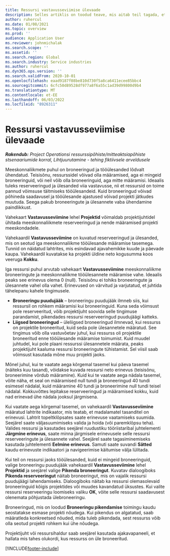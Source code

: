 ```yaml
---
title: Ressursi vastavusseviimise ülevaade
description: Selles artiklis on toodud teave, mis aitab teil tagada, et ressursside broneerimine ja projektide ülesanded oleksid ühtlustatud.
author: ruhercul
ms.date: 01/08/2021
ms.topic: overview
ms.prod: ''
audience: Application User
ms.reviewer: johnmichalak
ms.search.scope: ''
ms.assetid: ''
ms.search.region: Global
ms.search.industry: Service industries
ms.author: ruhercul
ms.dyn365.ops.version: ''
ms.search.validFrom: 2020-10-01
ms.openlocfilehash: eaad9187f08be810d730f5a8ca6411ecee85bbc4
ms.sourcegitcommit: 6cfc50d89528df977a8f6a55c1ad39d99800d9b4
ms.translationtype: MT
ms.contentlocale: et-EE
ms.lasthandoff: 06/03/2022
ms.locfileid: "8926311"
---
```

# <a name="resource-reconciliation-overview"></a>Ressursi vastavusseviimise ülevaade

_**Rakendub:** Project Operationsi ressurssipõhiste/mitteaktsiapõhiste stsenaariumide korral,  Lihtjuurutamine - tehing fiktiivsele arveldusele_

Meeskonnaliikmete puhul on broneeringud ja tööülesanded lõdvalt ühendatud. Teisisõnu, ressurssidel võivad olla määramised, aga ei mingeid broneeringuid, või neil võib olla broneeringuid, aga mitte määramisi. Ideaalis tuleks reserveeringud ja ülesanded viia vastavusse, nii et ressursid on toime pannud võimsuse täitmiseks tööülesandeid. Kuid broneeringud võivad põhineda saadavusel ja tööülesande ajastused võivad projekti jätkudes muutuda. Seega pakub broneeringute ja ülesannete vaba ühendamine paindlikkust.

Vahekaart **Vastavusseviimine** lehel **Projektid** võimaldab projektijuhtidel ühitada meeskonnaliikmete reserveeringud ja nende määramised projekti meeskondadele.

Vahekaardil **Vastavusseviimine** on kuvatud reserveeringud ja ülesanded, mis on seotud iga meeskonnaliikme tööülesande määramise tasemega. Tunnid on näidatud lahtrites, mis esindavad ajavahemikke kuude ja päevade kaupa. Vahekaardil kuvatakse ka projekti üldine neto kogusumma koos veeruga **Kokku**.

Iga ressursi puhul arvutab vahekaart **Vastavusseviimine** meeskonnaliikme broneeringute ja meeskonnaliikme tööülesannete määramise vahe. Ideaalis peaks see erinevus olema 0 (null). Teisisõnu ei tohiks broneeringute ja ülesannete vahel olla vahet. Erinevused on värvitud ja varjutatud, et juhtida tähelepanu kahele tingimusele.

- **Broneeringu puudujääk** – broneeringu puudujääk ilmneb siis, kui ressursil on rohkem määramisi kui broneeringuid. Kuna seda võimsust pole reserveeritud, võib projektijuht soovida selle tingimuse parandamist, pikendades ressursi reserveeringud puudujäägi katteks.
- **Liigsed broneeringud** – üleliigsed broneeringud ilmnevad, kui ressurss on projektile broneeritud, kuid seda pole ülesannetele määratud. See tingimus võib olla vastuvõetav juhul, kui ressurss oli projektile broneeritud enne tööülesande määramise toimumist. Kuid muudel juhtudel, kui pole plaani ressurssi ülesannetele määrata, peaks projektijuht kaaluma ressursi broneeringute tühistamist. Sel viisil saab võimsust kasutada mõne muu projekti jaoks.

Mõnel juhul, kui te vaatate aega kõrgemal tasemel kui päeva tasemel (näiteks kuu tasand), võidakse kuvada ressursi neto erinevus (teisisõnu, broneerimine võrdub määramine). Kuid kui te vaatate aega nädala tasemel, võite näha, et seal on määramised null tundi ja broneeringud 40 tundi esimesel nädalal, kuid määramine 40 tundi ja broneerimine null tundi teisel nädalal. Kokkuvõttes lepitakse reserveeringud ja määramised kokku, kuid nad erinevad ühe nädala jooksul järgmisena.

Kui vaatate aega kõrgemal tasemel, on vahekaardil **Vastavusseviimine** määratud lahtrite indikaator, mis teatab, et madalamatel tasanditel on erinevusi. Lahtrit topeltklõpsates saate erinevuse vaatamiseks suumida. Seejärel saate väljasuumimiseks valida ja hoida (või paremklõpsu teha). Valides ressursi ja kasutades seejärel ruudustiku tööriistaribal juhtelementi **Järgmine erinevus**, saate minna järgmisele erinevusele selle ressursi reserveeringute ja ülesannete vahel. Seejärel saate tagasiminemiseks kasutada juhtelementi **Eelmine erinevus**. Samuti saate suvandi **Sätted** kaudu erinevuste indikaatori ja navigeerimise käitumise välja lülitada.

Kui teil on ressursi jaoks tööülesanded, kuid ei mingeid broneeringuid, valige broneeringu puudujääk vahekaardil **Vastavusseviimine** lehel **Projektid** ja seejärel valige **Pikenda broneeringut**. Kuvatav dialoogiboks **Pikenda reserveeringut** näitab broneeringut, mis on vajalik ressursi puudujäägi lahendamiseks. Dialoogiboks näitab ka ressursi olemasolevaid broneeringuid kõigis projektides või muudes kavandatud üksustes. Kui valite ressursi reserveeringu loomiseks valiku **OK**, võite selle ressursi saadavusest olenemata põhjustada ülebroneeringu.

Broneeringud, mis on loodud **Broneeringu pikendamise** toimingu kaudu seostatakse esmase projekti nõudega. Kui pikendus on algatatud, saab määratleda konkreetsed nõuded, mida tuleb pikendada, sest ressurss võib olla seotud projekti rohkem kui ühe nõudega.

Projektijuht või ressursihaldur saab seejärel kasutada ajakavapaneeli, et hallata mis tahes olukordi, kus ressurss on üle broneeritud.


[!INCLUDE[footer-include](../includes/footer-banner.md)]